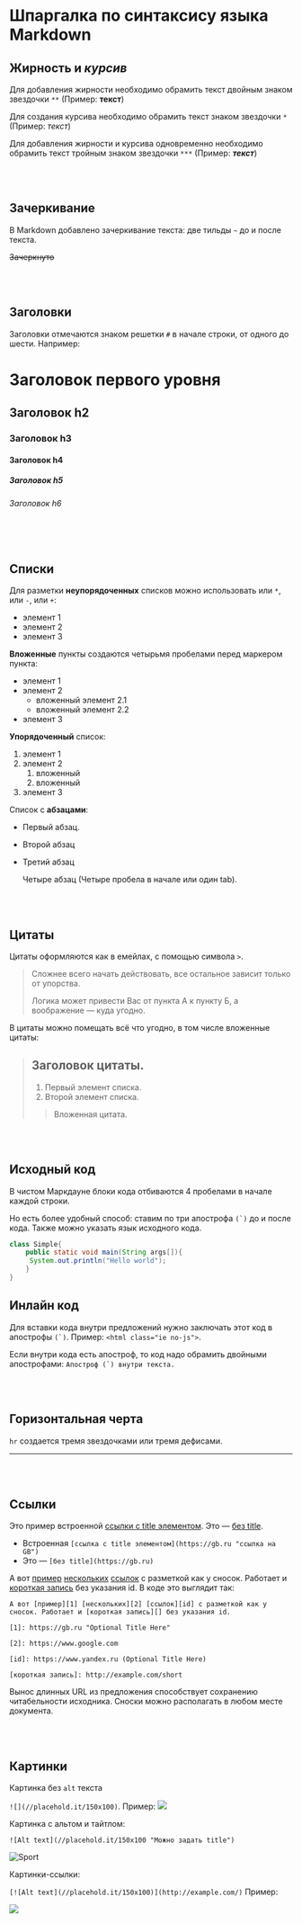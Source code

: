 # Шпаргалка по синтаксису языка Markdown

## **Жирность** и *курсив*

Для добавления жирности необходимо обрамить текст двойным знаком звездочки `**` (Пример: **текст**)  

Для создания курсива необходимо обрамить текст знаком звездочки `*` (Пример: *текст*)  

Для добавления жирности и курсива одновременно необходимо обрамить текст тройным знаком звездочки `***` (Пример: ***текст***)

<br><br>

## **Зачеркивание**

В Markdown добавлено зачеркивание текста: две тильды `~` до и после текста.

~~Зачеркнуто~~

<br><br>

## **Заголовки**

Заголовки отмечаются знаком решетки `#` в начале строки, от одного до шести. Например:

# Заголовок первого уровня #
## Заголовок h2
### Заголовок h3
#### Заголовок h4
##### Заголовок h5
###### Заголовок h6

<br><br>

## **Списки**

Для разметки **неупорядоченных** списков можно использовать или `*`, или `-`, или `+`:

- элемент 1
- элемент 2
- элемент 3

**Вложенные** пункты создаются четырьмя пробелами перед маркером пункта:

* элемент 1
* элемент 2
    * вложенный элемент 2.1
    * вложенный элемент 2.2
* элемент 3

**Упорядоченный** список:

1. элемент 1
2. элемент 2
    1. вложенный
    2. вложенный
3. элемент 3

Список с **абзацами**:

* Первый абзац.

* Второй абзац 

* Третий абзац

    Четыре абзац (Четыре пробела в начале или один tab).

<br><br>

## **Цитаты**

Цитаты оформляются как в емейлах, с помощью символа `>`.

> Сложнее всего начать действовать, все остальное зависит только от упорства.
>
> Логика может привести Вас от пункта А к пункту Б, а воображение — куда угодно.

В цитаты можно помещать всё что угодно, в том числе вложенные цитаты:

> ## Заголовок цитаты.
>
> 1.   Первый элемент списка.
> 2.   Второй элемент списка.
>
> > Вложенная цитата.

<br><br>

## **Исходный код**

В чистом Маркдауне блоки кода отбиваются 4 пробелами в начале каждой строки.

Но есть более удобный способ: ставим по три апострофа `` (`) `` до и после кода. Также можно указать язык исходного кода.

```java
class Simple{  
    public static void main(String args[]){  
     System.out.println("Hello world");  
    }  
}  
```
## **Инлайн код**

Для вставки кода внутри предложений нужно заключать этот код в апострофы ``(`)``. Пример: `<html class="ie no-js">`.

Если внутри кода есть апостроф, то код надо обрамить двойными апострофами: ``Апостроф (`) внутри текста.``

<br><br>

## **Горизонтальная черта**

`hr` создается тремя звездочками или тремя дефисами.

***

<br><br>

## **Ссылки**

Это пример встроенной [ссылки с title элементом](https://gb.ru "ссылка на GB"). Это — [без title](https://gb.ru).

- Встроенная `[ссылка с title элементом](https://gb.ru "ссылка на GB")`
- Это — `[без title](https://gb.ru)`

А вот [пример][1] [нескольких][2] [ссылок][id] с разметкой как у сносок. Работает и [короткая запись][] без указания id. В коде это выглядит так:

`А вот [пример][1] [нескольких][2] [ссылок][id] с разметкой как у сносок. Работает и [короткая запись][] без указания id.`

[1]: https://gb.ru "Optional Title Here"
[2]: https://www.google.com
[id]: https://www.yandex.ru (Optional Title Here)
[короткая запись]: http://example.com/short

`[1]: https://gb.ru "Optional Title Here"`

`[2]: https://www.google.com`

`[id]: https://www.yandex.ru (Optional Title Here)`

`[короткая запись]: http://example.com/short`

Вынос длинных URL из предложения способствует сохранению читабельности исходника. Сноски можно располагать в любом месте документа.

<br><br>

## **Картинки**

Картинка без `alt` текста

`![](//placehold.it/150x100)`. Пример:
![](/bear.jpg)

Картинка с альтом и тайтлом:

`![Alt text](//placehold.it/150x100 "Можно задать title")`

![Sport](https://images11.cosmopolitan.ru/upload/img_cache/c87/c873dd02b41919d4983a15ec6351ae93_ce_735x490x5x0_cropped_666x444.jpg "Sport is good!!!")

Картинки-ссылки:

`[![Alt text](//placehold.it/150x100)](http://example.com/)` Пример:

[![](https://commons.bmstu.wiki/images/1/1c/Java12.jpeg)](http://gb.ru/)

<br><br>


